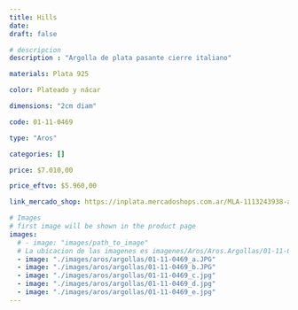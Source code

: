 ```yaml
---
title: Hills
date: 
draft: false

# descripcion
description : "Argolla de plata pasante cierre italiano"

materials: Plata 925

color: Plateado y nácar

dimensions: "2cm diam"

code: 01-11-0469

type: "Aros"

categories: []

price: $7.010,00

price_eftvo: $5.960,00

link_mercado_shop: https://inplata.mercadoshops.com.ar/MLA-1113243938-argollas-en-plata-925-y-nácar-blanco-hills-livianas--_JM

# Images
# first image will be shown in the product page
images:
  # - image: "images/path_to_image"
  # La ubicacion de las imagenes es imagenes/Aros/Aros.Argollas/01-11-0469-hills
  - image: "./images/aros/argollas/01-11-0469_a.JPG"
  - image: "./images/aros/argollas/01-11-0469_b.JPG"
  - image: "./images/aros/argollas/01-11-0469_c.jpg"
  - image: "./images/aros/argollas/01-11-0469_d.jpg"
  - image: "./images/aros/argollas/01-11-0469_e.jpg"
---
```

